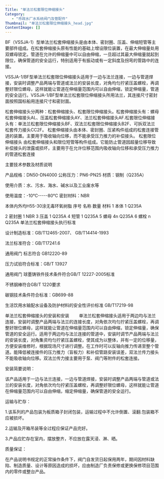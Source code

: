 ```yaml
---
Title: "单法兰松套限位伸缩接头"
Category:
   - "市政水厂水系统阀门及管配件"
Thumbnail: "单法兰松套限位伸缩接头_head.jpg"
ContentImage: []
---
```

BF（VSSJA-1）型单法兰松套伸缩接头是由本体、密封圈、压盖、伸缩短管等主要部件组成。在松套伸缩接头原有性能的基础上增设限位装置，在最大伸缩量处用双螺母锁定。管道在允许的伸缩量中可以自由伸缩，一旦超过其最大伸缩量就起到限位，确保管道的安全运行，特别适用于有振动或有一定斜度及拐弯的管路中的连接。

VSSJA-1/BF型单法兰松套限位伸缩接头适用于一边与法兰连接，一边与管道焊接，安装时调整产品两端与管道或法兰的安装长度，对角均匀拧紧压盖螺栓，再调整好限位螺母，这样就能让管道在伸缩量范围内可以自由伸缩，锁定伸缩量，管道的安全运行。VSSJA-1/BF型单法兰松套限位伸缩接头所用法兰，其连接尺寸密封面按照国标船用连接尺寸和密封面。

松套伸缩接头分两种：松套伸缩接头、松套限位伸缩接头。松套伸缩接头有：螺母松套伸缩接头AL、压盖松套伸缩接头AY、法兰松套伸缩接头AF.松套限位伸缩接头有：单法兰松套限位伸缩接头BF、双法兰松套限位伸缩接头B2F、可拆双法兰松套传力接头CC2F。
 松套伸缩接头由本体、密封圈、压紧构件组成的松套连接管道的装置。主要用于吸收轴向位移，而不能承受压力推力的补偿接头。
 松套限位伸缩接头 由松套伸缩接头和限位短管等构件组成。它能防止管道因超量位移导致补偿接头的泄露或损坏，主要用于在允许位移范围内吸收轴向位移和承受压力推力的管道松套连接

主要技术参数及材质说明

产品规格：DN50-DN4000
公称压力：PN6-PN25
材质：钢制（Q235A）

使用介质：水、污水、海水、碱水以及工业废水等

使用温度：-10℃-----80℃
密封材料：NBR

本体内外均H55-30涂无毒环氧树脂
序号 名称 数量 材料
1 本体 1 Q235A

2 密封圈 1 NBR
3 压盖 1 Q235A
4 短管 1 Q235A
5 螺母 4n Q235A
6 螺栓 n Q235A
单法兰松套伸缩接头执行标准

设计制造标准：GB/T12465-2007、 GB/T14414-1993

法兰标准符合：GB/T17241.6

通用阀门 标志符合 GB12220-89

压力试验符合标准：GB/T 13927

通用阀门 球墨铸铁件技术条件符合GB/T 12227-2005标准

不锈钢棒符合GB/T 1220要求

碳钢技术条件符合标准：GB699-88

生活饮用水输配水设备及防护材料的安全性评价标准 GB/T17219-98

单法兰松套伸缩接头的安装和安装
　　单法兰松套伸缩接头适用于两边均与法兰连接，安装时调整产品两端与法兰的连接长度，对角依次均匀拧紧压盖螺栓，再调整好限位螺母，这样就能让管道在伸缩量范围内可以自由伸缩，锁定伸缩量，确保管道的安全运行。适用于两边均与法兰连接的管道中，安装时调节产品两端与法兰的安装长度，对角集资均匀拧紧压盖螺栓，使其成为以整体，并有一定的位移量，方便安装维修时，根据现场尺寸进行调整。在工作时可以反轴向推力传递至整个管道。能降低被连接件的压力推力（盲板力）和补偿管路安装误差，双法兰传力接头不能吸收轴向位移。双法兰传力接主要用于泵、阀门等附件的松套连接。

安装简要说明：

该产品适用于一边与法兰连接，一边与管道焊接，安装时调整产品两端与管道或法兰的安装长度，对角依次均匀拧紧压盖螺栓，再调整好限位螺母，这样就能让管道在伸缩量范围内可以自由伸缩，缩定伸缩量，确保管道的安全运行。

运输与贮存：

1.该系列的产品包装为板质箱子封闭包装，运输过程中不允许倒置、滚翻.包装箱不应被损坏。

2.运输及开箱吊装等全过程应保证产品完好。

3.产品应贮存在室内，摆放整齐，不应放在露天浸、淋、晒。

质量保证：

在产品说明书规定的正常操作条件下，阀门自发货日起保用两年，期间因材料缺陷、制造质量、设计等原因造成的损坏，应由制造厂负责保修或更换保修项目范围内的零件或整台产品。


